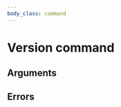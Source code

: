 ```yaml
---
body_class: command
---
```


# Version command

<section>

</section>

<section>

## Arguments

</section>

<section>

## Errors

</section>
